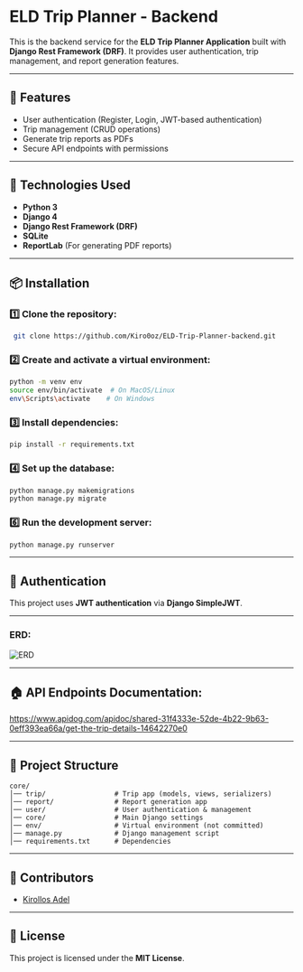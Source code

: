 # ELD Trip Planner - Backend

This is the backend service for the **ELD Trip Planner Application** built with **Django Rest Framework (DRF)**. It provides user authentication, trip management, and report generation features.

---

## 🚀 Features
- User authentication (Register, Login, JWT-based authentication)
- Trip management (CRUD operations)
- Generate trip reports as PDFs
- Secure API endpoints with permissions

---

## 📌 Technologies Used
- **Python 3**
- **Django 4**
- **Django Rest Framework (DRF)**
- **SQLite** 
- **ReportLab** (For generating PDF reports)

---

## 📦 Installation

### 1️⃣ Clone the repository:
```bash
 git clone https://github.com/Kiro0oz/ELD-Trip-Planner-backend.git
```

### 2️⃣ Create and activate a virtual environment:
```bash
python -m venv env
source env/bin/activate  # On MacOS/Linux
env\Scripts\activate    # On Windows
```

### 3️⃣ Install dependencies:
```bash
pip install -r requirements.txt
```

### 4️⃣ Set up the database:
```bash
python manage.py makemigrations
python manage.py migrate
```

### 6️⃣ Run the development server:
```bash
python manage.py runserver
```

---

## 🔑 Authentication

This project uses **JWT authentication** via **Django SimpleJWT**.

---

### ERD:
![ERD](https://github.com/user-attachments/assets/b3723251-7cb1-4275-a90a-35c10d9e4b37)



---

## 🏠 API Endpoints Documentation:
https://www.apidog.com/apidoc/shared-31f4333e-52de-4b22-9b63-0eff393ea66a/get-the-trip-details-14642270e0


---

## 📂 Project Structure
```
core/
│── trip/                 # Trip app (models, views, serializers)
│── report/               # Report generation app
│── user/                 # User authentication & management
│── core/                 # Main Django settings
│── env/                  # Virtual environment (not committed)
│── manage.py             # Django management script
│── requirements.txt      # Dependencies
```

---


## 👥 Contributors
- [Kirollos Adel](https://github.com/kiro0oz)

---

## 📄 License
This project is licensed under the **MIT License**.


